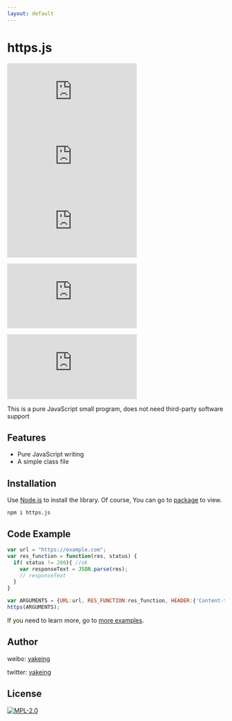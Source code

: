 ```yaml
---
layout: default
---
```


# https.js

[![codecov](https://4.vercel.app/codecov/coverage/gh/yakeing/https.js?icon=codecov&branch=main)](https://codecov.io/gh/yakeing/https.js)
[![TAG](https://4.vercel.app/github/tag/yakeing/https.js?icon=github)](https://github.com/yakeing/https.js/releases)
[![NPM](https://4.vercel.app/npm/version/https.js?icon=npm)](https://www.npmjs.com/package/https.js)

[![Package](https://4.vercel.app/npm/package/https.js)](https://www.npmjs.com/package/https.js)

[![codecov-totals](https://4.vercel.app/codecov/totals/gh/yakeing/https.js)](https://codecov.io/gh/yakeing/https.js)

This is a pure JavaScript small program, does not need third-party software support

## Features

- Pure JavaScript writing
- A simple class file

## Installation

Use [Node.js](https://nodejs.org/) to install the library. Of course, You can go to [package](https://www.npmjs.com/package/https.js) to view.

```console
npm i https.js
```

## Code Example

```javascript
var url = "https://example.com";
var res_function = function(res, status) {
  if( status != 200){ //ok
    var responseText = JSON.parse(res);
    // responseText
  }
}

var ARGUMENTS = {URL:url, RES_FUNCTION:res_function, HEADER:{'Content-type':'application/json;charset=UTF-8'}};
https(ARGUMENTS);
```
If you need to learn more, go to [more examples](/pages/Example.html).


## Author

weibo: [yakeing](https://weibo.com/yakeing)

twitter: [yakeing](https://twitter.com/yakeing)

## License

[![MPL-2.0](https://4.vercel.app/static/license/555/MPL-2.0/FE7D37?icon=github)](https://github.com/yakeing/https.js/blob/main/LICENSE)
